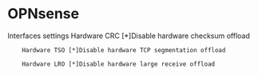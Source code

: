 # OPNsense



Interfaces
    settings
        Hardware CRC [*]Disable hardware checksum offload

        Hardware TSO [*]Disable hardware TCP segmentation offload
        
        Hardware LRO [*]Disable hardware large receive offload
        